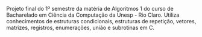 Projeto final do 1º semestre da matéria de Algoritmos 1 do curso de Bacharelado em Ciência da Computação da Unesp - Rio Claro.
Utiliza conhecimentos de estruturas condicionais, estruturas de repetição, vetores, matrizes, registros, enumerações, união e subrotinas em C.